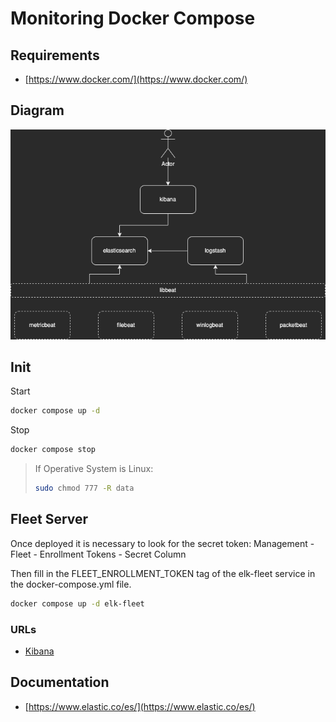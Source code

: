# Monitoring Docker Compose

## Requirements

* [https://www.docker.com/](https://www.docker.com/)

## Diagram

![Diagram](docu/elk-diagram.drawio.png)

## Init

Start

```sh
docker compose up -d
```

Stop

```sh
docker compose stop
```

> If Operative System is Linux:
>
> ```sh
> sudo chmod 777 -R data
> ```

## Fleet Server

Once deployed it is necessary to look for the secret token:
Management - Fleet - Enrollment Tokens - Secret Column

Then fill in the FLEET_ENROLLMENT_TOKEN tag of the elk-fleet service in the docker-compose.yml file.

```sh
docker compose up -d elk-fleet
```

### URLs

* [Kibana](http://localhost:5601)

## Documentation

* [https://www.elastic.co/es/](https://www.elastic.co/es/)